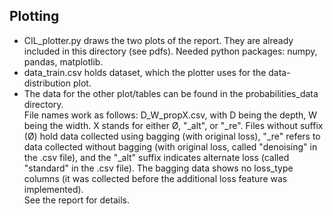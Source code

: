## Plotting

- CIL_plotter.py draws the two plots of the report. They are already included in this directory (see pdfs). Needed python packages: numpy, pandas, matplotlib.
- data_train.csv holds dataset, which the plotter uses for the data-distribution plot.
- The data for the other plot/tables can be found in the probabilities_data directory. \
File names work as follows: D_W_propX.csv, with D being the depth, W being the width. X stands for either Ø, "_alt", or "_re". Files without suffix (Ø) hold data collected using bagging (with original loss), "_re" refers to data collected without bagging (with original loss, called "denoising" in the .csv file), and the "_alt" suffix indicates alternate loss (called "standard" in the .csv file). The bagging data shows no loss_type columns (it was collected before the additional loss feature was implemented). \
See the report for details.

